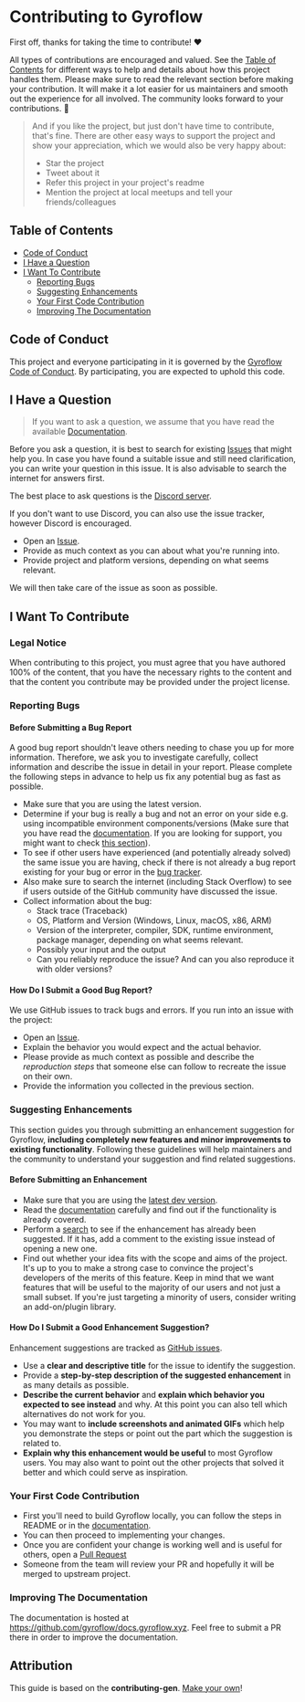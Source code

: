 <!-- omit in toc -->
# Contributing to Gyroflow

First off, thanks for taking the time to contribute! ❤️

All types of contributions are encouraged and valued. See the [Table of Contents](#table-of-contents) for different ways to help and details about how this project handles them. Please make sure to read the relevant section before making your contribution. It will make it a lot easier for us maintainers and smooth out the experience for all involved. The community looks forward to your contributions. 🎉

> And if you like the project, but just don't have time to contribute, that's fine. There are other easy ways to support the project and show your appreciation, which we would also be very happy about:
> - Star the project
> - Tweet about it
> - Refer this project in your project's readme
> - Mention the project at local meetups and tell your friends/colleagues

<!-- omit in toc -->
## Table of Contents

- [Code of Conduct](#code-of-conduct)
- [I Have a Question](#i-have-a-question)
- [I Want To Contribute](#i-want-to-contribute)
  - [Reporting Bugs](#reporting-bugs)
  - [Suggesting Enhancements](#suggesting-enhancements)
  - [Your First Code Contribution](#your-first-code-contribution)
  - [Improving The Documentation](#improving-the-documentation)


## Code of Conduct

This project and everyone participating in it is governed by the
[Gyroflow Code of Conduct](https://github.com/gyroflow/gyroflow/blob/master/CODE_OF_CONDUCT.md).
By participating, you are expected to uphold this code.


## I Have a Question

> If you want to ask a question, we assume that you have read the available [Documentation](https://docs.gyroflow.xyz).

Before you ask a question, it is best to search for existing [Issues](https://github.com/gyroflow/gyroflow/issues) that might help you. In case you have found a suitable issue and still need clarification, you can write your question in this issue. It is also advisable to search the internet for answers first.

The best place to ask questions is the [Discord server](https://discord.gg/YaUtNpWTUh).

If you don't want to use Discord, you can also use the issue tracker, however Discord is encouraged.

- Open an [Issue](https://github.com/gyroflow/gyroflow/issues/new).
- Provide as much context as you can about what you're running into.
- Provide project and platform versions, depending on what seems relevant.

We will then take care of the issue as soon as possible.

## I Want To Contribute

<!-- omit in toc -->
### Legal Notice
When contributing to this project, you must agree that you have authored 100% of the content, that you have the necessary rights to the content and that the content you contribute may be provided under the project license.

### Reporting Bugs

<!-- omit in toc -->
#### Before Submitting a Bug Report

A good bug report shouldn't leave others needing to chase you up for more information. Therefore, we ask you to investigate carefully, collect information and describe the issue in detail in your report. Please complete the following steps in advance to help us fix any potential bug as fast as possible.

- Make sure that you are using the latest version.
- Determine if your bug is really a bug and not an error on your side e.g. using incompatible environment components/versions (Make sure that you have read the [documentation](https://docs.gyroflow.xyz). If you are looking for support, you might want to check [this section](#i-have-a-question)).
- To see if other users have experienced (and potentially already solved) the same issue you are having, check if there is not already a bug report existing for your bug or error in the [bug tracker](https://github.com/gyroflow/gyroflowissues?q=label%3Abug).
- Also make sure to search the internet (including Stack Overflow) to see if users outside of the GitHub community have discussed the issue.
- Collect information about the bug:
  - Stack trace (Traceback)
  - OS, Platform and Version (Windows, Linux, macOS, x86, ARM)
  - Version of the interpreter, compiler, SDK, runtime environment, package manager, depending on what seems relevant.
  - Possibly your input and the output
  - Can you reliably reproduce the issue? And can you also reproduce it with older versions?

<!-- omit in toc -->
#### How Do I Submit a Good Bug Report?

We use GitHub issues to track bugs and errors. If you run into an issue with the project:

- Open an [Issue](https://github.com/gyroflow/gyroflow/issues/new).
- Explain the behavior you would expect and the actual behavior.
- Please provide as much context as possible and describe the *reproduction steps* that someone else can follow to recreate the issue on their own.
- Provide the information you collected in the previous section.

### Suggesting Enhancements

This section guides you through submitting an enhancement suggestion for Gyroflow, **including completely new features and minor improvements to existing functionality**. Following these guidelines will help maintainers and the community to understand your suggestion and find related suggestions.

<!-- omit in toc -->
#### Before Submitting an Enhancement

- Make sure that you are using the [latest dev version](https://gyroflow.xyz/devbuild/?autodownload).
- Read the [documentation](https://docs.gyroflow.xyz) carefully and find out if the functionality is already covered.
- Perform a [search](https://github.com/gyroflow/gyroflow/issues) to see if the enhancement has already been suggested. If it has, add a comment to the existing issue instead of opening a new one.
- Find out whether your idea fits with the scope and aims of the project. It's up to you to make a strong case to convince the project's developers of the merits of this feature. Keep in mind that we want features that will be useful to the majority of our users and not just a small subset. If you're just targeting a minority of users, consider writing an add-on/plugin library.

<!-- omit in toc -->
#### How Do I Submit a Good Enhancement Suggestion?

Enhancement suggestions are tracked as [GitHub issues](https://github.com/gyroflow/gyroflow/issues).

- Use a **clear and descriptive title** for the issue to identify the suggestion.
- Provide a **step-by-step description of the suggested enhancement** in as many details as possible.
- **Describe the current behavior** and **explain which behavior you expected to see instead** and why. At this point you can also tell which alternatives do not work for you.
- You may want to **include screenshots and animated GIFs** which help you demonstrate the steps or point out the part which the suggestion is related to.
- **Explain why this enhancement would be useful** to most Gyroflow users. You may also want to point out the other projects that solved it better and which could serve as inspiration.

### Your First Code Contribution

- First you'll need to build Gyroflow locally, you can follow the steps in README or in the [documentation](https://docs.gyroflow.xyz/app/technical-details/building-from-source).
- You can then proceed to implementing your changes.
- Once you are confident your change is working well and is useful for others, open a [Pull Request](https://github.com/gyroflow/gyroflow/pulls)
- Someone from the team will review your PR and hopefully it will be merged to upstream project.

### Improving The Documentation

The documentation is hosted at https://github.com/gyroflow/docs.gyroflow.xyz. Feel free to submit a PR there in order to improve the documentation.


<!-- omit in toc -->
## Attribution
This guide is based on the **contributing-gen**. [Make your own](https://github.com/bttger/contributing-gen)!
